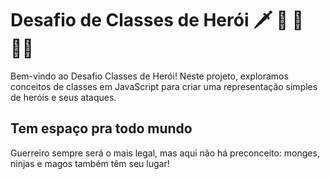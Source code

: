 # Desafio de Classes de Herói 🗡️ 🥋 🥷🧙‍♂️

Bem-vindo ao Desafio Classes de Herói! Neste projeto, exploramos conceitos de classes em JavaScript para criar uma representação simples de heróis e seus ataques. 

## Tem espaço pra todo mundo
Guerreiro sempre será o mais legal, mas aqui não há preconceito: monges, ninjas e magos também têm seu lugar!

